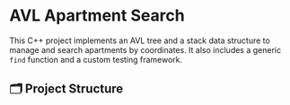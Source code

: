 # AVL Apartment Search
This C++ project implements an AVL tree and a stack data structure to manage and search apartments by coordinates. It also includes a generic `find` function and a custom testing framework.


## 🗂️ Project Structure


